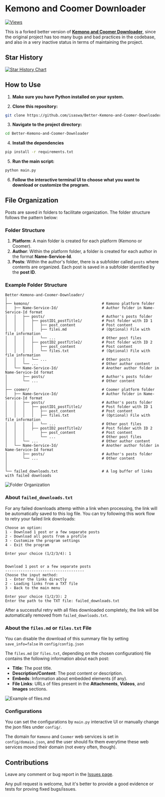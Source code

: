 # Kemono and Coomer Downloader

[![Views](https://hits.sh/github.com/isaswa/hits.svg)](https://github.com/isaswa/Better-Kemono-and-Coomer-Downloader)

This is a forked better version of [**Kemono and Coomer Downloader**](https://github.com/e43b/Kemono-and-Coomer-Downloader/), since the original project has too many bugs and bad practices in the codebase, and also in a very inactive status in terms of maintaining the project.


## Star History

[![Star History Chart](https://api.star-history.com/svg?repos=isaswa/Better-Kemono-and-Coomer-Downloader&type=Date)](https://star-history.com/#isaswa/Better-Kemono-and-Coomer-Downloader&Date)

## How to Use

1. **Make sure you have Python installed on your system.**

2. **Clone this repository:**

```sh
git clone https://github.com/isaswa/Better-Kemono-and-Coomer-Downloader/
```

3. **Navigate to the project directory:**

```sh
cd Better-Kemono-and-Coomer-Downloader
```

4. **Install the dependencies**

```sh
pip install -r requirements.txt
```

5. **Run the main script:**
```sh
python main.py
```

6. **Follow the interactive terminal UI to choose what you want to download or customize the program.**

## File Organization

Posts are saved in folders to facilitate organization. The folder structure follows the pattern below:

### Folder Structure

1. **Platform**: A main folder is created for each platform (Kemono or Coomer).
2. **Author**: Within the platform folder, a folder is created for each author in the format **Name-Service-Id**.
3. **Posts**: Within the author's folder, there is a subfolder called `posts` where contents are organized.
   Each post is saved in a subfolder identified by the **post ID**.

### Example Folder Structure

```
Better-Kemono-and-Coomer-Downloader/
│
├── kemono/                                 # Kemono platform folder
│   ├── Name-Service-Id/                    # Author folder in Name-Service-Id format
│   │   ├── posts/                          # Author's posts folder
│   │   │   ├── postID1_postTitle1/         # Post folder with ID 1
│   │   │   │   ├── post_content            # Post content
│   │   │   │   ├── files.md                # (Optional) File with file information
│   │   │   │   └── ...                     # Other post files
│   │   │   ├── postID2_postTitle2/         # Post folder with ID 2
│   │   │   │   ├── post_content            # Post content
│   │   │   │   └── files.txt               # (Optional) File with file information
│   │   │   └── ...                         # Other posts
│   │   └── ...                             # Other author content
│   └── Name-Service-Id/                    # Another author folder in Name-Service-Id format
│       ├── posts/                          # Author's posts folder
│       └── ...                             # Other content
│
├── coomer/                                 # Coomer platform folder
│   ├── Name-Service-Id/                    # Author folder in Name-Service-Id format
│   │   ├── posts/                          # Author's posts folder
│   │   │   ├── postID1_postTitle1/         # Post folder with ID 1
│   │   │   │   ├── post_content            # Post content
│   │   │   │   ├── files.txt               # (Optional) File with file information
│   │   │   │   └── ...                     # Other post files
│   │   │   ├── postID2_postTitle2/         # Post folder with ID 2
│   │   │       ├── post_content            # Post content
│   │   │       └── ...                     # Other post files
│   │   └── ...                             # Other author content
│   └── Name-Service-Id/                    # Another author folder in Name-Service-Id format
│       ├── posts/                          # Author's posts folder
│       └── ...                             # Other content
│
│
└── failed_downloads.txt                    # A log buffer of links with failed downloads
```

![Folder Organization](img/pastas.png)

### About `failed_downloads.txt`

For any failed downloads attemp within a link when processing, the link will be automatically saved to this log file.
You can try following this work flow to retry your failed link downloads:
```
Choose an option:
1 - Download 1 post or a few separate posts
2 - Download all posts from a profile
3 - Customize the program settings
4 - Exit the program

Enter your choice (1/2/3/4): 1


Download 1 post or a few separate posts
------------------------------------
Choose the input method:
1 - Enter the links directly
2 - Loading links from a TXT file
3 - Back to the main menu

Enter your choice (1/2/3): 2
Enter the path to the TXT file: failed_downloads.txt
```

After a successful retry with all files downloaded completely, the link will be automatically removed from `failed_downloads.txt`.

### About the `files.md` or `files.txt` File

You can disable the download of this summary file by setting `save_info=false` in `config/config.json`

The `files.md` (or `files.txt`, depending on the chosen configuration) file contains the following information about each post:
- **Title**: The post title.
- **Description/Content**: The post content or description.
- **Embeds**: Information about embedded elements (if any).
- **File Links**: URLs of files present in the **Attachments**, **Videos**, and **Images** sections.

![Example of files.md](img/files.png)

### Configurations

You can set the configurations by `main.py` interactive UI or manually change the json files under `config/`.

The domain for `Kemono` and `Coomer` web services is set in `config/domain.json`, and the user should fix them everytime these web services moved their domain (not every often, though). 

## Contributions

Leave any comment or bug report in the [Issues page](https://github.com/isaswa/Better-Kemono-and-Coomer-Downloader/issues).

Any pull request is welcome, but it's better to provide a good evidence or tests for proving fixed bugs/issues.